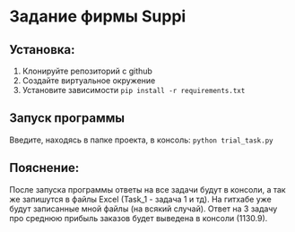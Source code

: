 # Задание фирмы Suppi

## Установка:

1. Клонируйте репозиторий с github
2. Создайте виртуальное окружение 
3. Установите зависимости 
`pip install -r requirements.txt`

## Запуск программы

Введите, находясь в папке проекта, в консоль:
`python trial_task.py`

## Пояснение:

После запуска программы ответы на все задачи будут в консоли, а так же запишутся в файлы Excel (Task_1 - задача 1 и тд). На гитхабе уже будут записанные мной файлы (на всякий случай). Ответ на 3 задачу про среднюю прибыль заказов будет выведена в консоли (1130.9). 